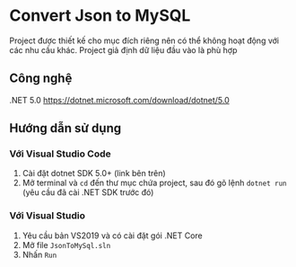 # Convert Json to MySQL
Project được thiết kế cho mục đích riêng nên có thể không hoạt động với các nhu cầu khác.
Project giả định dữ liệu đầu vào là phù hợp

## Công nghệ
.NET 5.0 https://dotnet.microsoft.com/download/dotnet/5.0

## Hướng dẫn sử dụng

### Với Visual Studio Code

1. Cài đặt dotnet SDK 5.0+ (link bên trên)
2. Mở terminal và `cd` đến thư mục chứa project, sau đó gõ lệnh `dotnet run` (yêu cầu đã cài .NET SDK trước đó)

### Với Visual Studio

1. Yêu cầu bản VS2019 và có cài đặt gói .NET Core
2. Mở file `JsonToMySql.sln`
3. Nhấn `Run`
